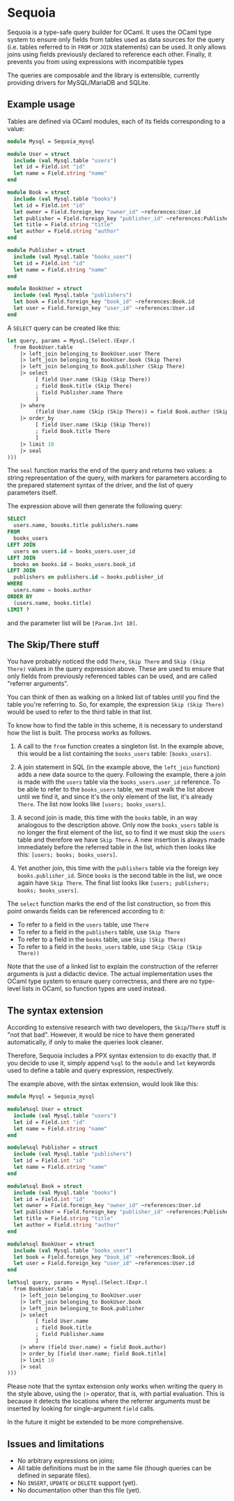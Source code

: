 # Sequoia

Sequoia is a type-safe query builder for OCaml. It uses the OCaml type system
to ensure only fields from tables used as data sources for the query (i.e.
tables referred to in `FROM` or `JOIN` statements) can be used. It only allows
joins using fields previously declared to reference each other. Finally, it
prevents you from using expressions with incompatible types

The queries are composable and the library is extensible, currently providing
drivers for MySQL/MariaDB and SQLite.

## Example usage

Tables are defined via OCaml modules, each of its fields corresponding to
a value:

```ocaml
module Mysql = Sequoia_mysql

module User = struct
  include (val Mysql.table "users")
  let id = Field.int "id"
  let name = Field.string "name"
end

module Book = struct
  include (val Mysql.table "books")
  let id = Field.int "id"
  let owner = Field.foreign_key "owner_id" ~references:User.id
  let publisher = Field.foreign_key "publisher_id" ~references:Publisher.id
  let title = Field.string "title"
  let author = Field.string "author"
end

module Publisher = struct
  include (val Mysql.table "books_user")
  let id = Field.int "id"
  let name = Field.string "name"
end

module BookUser = struct
  include (val Mysql.table "publishers")
  let book = Field.foreign_key "book_id" ~references:Book.id
  let user = Field.foreign_key "user_id" ~references:User.id
end
```

A `SELECT` query can be created like this:

```ocaml
let query, params = Mysql.(Select.(Expr.(
  from BookUser.table
    |> left_join belonging_to BookUser.user There
    |> left_join belonging_to BookUser.book (Skip There)
    |> left_join belonging_to Book.publisher (Skip There)
    |> select
         [ field User.name (Skip (Skip There))
         ; field Book.title (Skip There)
         ; field Publisher.name There
         ]
    |> where
         (field User.name (Skip (Skip There)) = field Book.author (Skip There))
    |> order_by
         [ field User.name (Skip (Skip There))
         ; field Book.title There
         ]
    |> limit 10
    |> seal
)))
```

The `seal` function marks the end of the query and returns two values: a
string representation of the query, with markers for parameters according
to the prepared statement syntax of the driver, and the list of query
parameters itself.

The expression above will then generate the following query:

```sql
SELECT
  users.name, boooks.title publishers.name
FROM
  books_users
LEFT JOIN
  users on users.id = books_users.user_id
LEFT JOIN
  books on books.id = books_users.book_id
LEFT JOIN
  publishers on publishers.id = books.publisher_id
WHERE
  users.name = books.author
ORDER BY
  (users.name, books.title)
LIMIT ?
```
and the parameter list will be `[Param.Int 10]`.

## The Skip/There stuff

You have probably noticed the odd `There`, `Skip There` and `Skip (Skip There)`
values in the query expression above. These are used to ensure that only fields
from previously referenced tables can be used, and are called "referrer
arguments".

You can think of then as walking on a linked list of tables until you find the
table you're referring to. So, for example, the expression `Skip (Skip There)`
would be used to refer to the third table in that list.

To know how to find the table in this scheme, it is necessary to understand
how the list is built. The process works as follows.

1. A call to the `from` function creates a singleton list. In the example
above, this would be a list containing the `books_users` table: `[books_users]`.

2. A join statement in SQL (in the example above, the `left_join` function)
adds a new data source to the query. Following the example, there a join is
made with the `users` table via the `books_users.user_id` reference. To be
able to refer to the `books_users` table, we must walk the list above until
we find it, and since it's the only element of the list, it's already `There`.
The list now looks like `[users; books_users]`.

3. A second join is made, this time with the `books` table, in an way analogous
to the description above. Only now the `books_users` table is no longer the
first element of the list, so to find it we must skip the `users` table and
therefore we have `Skip There`. A new insertion is always made immediately
before the referred table in the list, which then looks like this:
`[users; books; books_users]`.

4. Yet another join, this time with the `publishers` table via the foreign
key `books.publisher_id`. Since `books` is the second table in the list, we
once again have `Skip There`. The final list looks like
`[users; publishers; books; books_users]`.

The `select` function marks the end of the list construction, so from this
point onwards fields can be referenced according to it:

* To refer to a field in the `users` table, use `There`
* To refer to a field in the `publishers` table, use `Skip There`
* To refer to a field in the `books` table, use `Skip (Skip There)`
* To refer to a field in the `books_users` table, use `Skip (Skip (Skip There))`

Note that the use of a linked list to explain the construction of the referrer
arguments is just a didactic device. The actual implementation uses the OCaml
type system to ensure query correctness, and there are no type-level lists in
OCaml, so function types are used instead.

## The syntax extension

According to extensive research with two developers, the `Skip`/`There` stuff
is "not that bad". However, it would be nice to have them generated
automatically, if only to make the queries look cleaner.

Therefore, Sequoia includes a PPX syntax extension to do exactly that. If
you decide to use it, simply append `%sql` to the `module` and `let` keywords
used to define a table and query expression, respectively.

The example above, with the sintax extension, would look like this:

```ocaml
module Mysql = Sequoia_mysql

module%sql User = struct
  include (val Mysql.table "users")
  let id = Field.int "id"
  let name = Field.string "name"
end

module%sql Publisher = struct
  include (val Mysql.table "publishers")
  let id = Field.int "id"
  let name = Field.string "name"
end

module%sql Book = struct
  include (val Mysql.table "books")
  let id = Field.int "id"
  let owner = Field.foreign_key "owner_id" ~references:User.id
  let publisher = Field.foreign_key "publisher_id" ~references:Publisher.id
  let title = Field.string "title"
  let author = Field.string "author"
end

module%sql BookUser = struct
  include (val Mysql.table "books_user")
  let book = Field.foreign_key "book_id" ~references:Book.id
  let user = Field.foreign_key "user_id" ~references:User.id
end

let%sql query, params = Mysql.(Select.(Expr.(
  from BookUser.table
    |> left_join belonging_to BookUser.user
    |> left_join belonging_to BookUser.book
    |> left_join belonging_to Book.publisher
    |> select
         [ field User.name
         ; field Book.title
         ; field Publisher.name
         ]
    |> where (field User.name) = field Book.author)
    |> order_by [field User.name; field Book.title]
    |> limit 10
    |> seal
)))
```

Please note that the syntax extension only works when writing the query in
the style above, using the `|>` operator, that is, with partial evaluation.
This is because it detects the locations where the referrer arguments must
be inserted by looking for single-argument `field` calls.

In the future it might be extended to be more comprehensive.

## Issues and limitations

* No arbitrary expressions on joins;
* All table definitions must be in the same file (though queries can be
  defined in separate files).
* No `INSERT`, `UPDATE` or `DELETE` support (yet).
* No documentation other than this file (yet).
